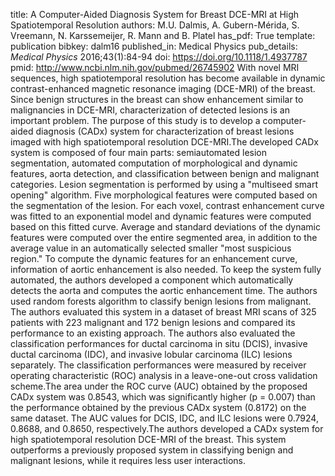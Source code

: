 title: A Computer-Aided Diagnosis System for Breast DCE-MRI at High Spatiotemporal Resolution
authors: M.U. Dalmis, A. Gubern-Mérida, S. Vreemann, N. Karssemeijer, R. Mann and B. Platel
has_pdf: True
template: publication
bibkey: dalm16
published_in: Medical Physics
pub_details: <i>Medical Physics</i> 2016;43(1):84-94
doi: https://doi.org/10.1118/1.4937787
pmid: http://www.ncbi.nlm.nih.gov/pubmed/26745902
With novel MRI sequences, high spatiotemporal resolution has become available in dynamic contrast-enhanced magnetic resonance imaging (DCE-MRI) of the breast. Since benign structures in the breast can show enhancement similar to malignancies in DCE-MRI, characterization of detected lesions is an important problem. The purpose of this study is to develop a computer-aided diagnosis (CADx) system for characterization of breast lesions imaged with high spatiotemporal resolution DCE-MRI.The developed CADx system is composed of four main parts: semiautomated lesion segmentation, automated computation of morphological and dynamic features, aorta detection, and classification between benign and malignant categories. Lesion segmentation is performed by using a "multiseed smart opening" algorithm. Five morphological features were computed based on the segmentation of the lesion. For each voxel, contrast enhancement curve was fitted to an exponential model and dynamic features were computed based on this fitted curve. Average and standard deviations of the dynamic features were computed over the entire segmented area, in addition to the average value in an automatically selected smaller "most suspicious region." To compute the dynamic features for an enhancement curve, information of aortic enhancement is also needed. To keep the system fully automated, the authors developed a component which automatically detects the aorta and computes the aortic enhancement time. The authors used random forests algorithm to classify benign lesions from malignant. The authors evaluated this system in a dataset of breast MRI scans of 325 patients with 223 malignant and 172 benign lesions and compared its performance to an existing approach. The authors also evaluated the classification performances for ductal carcinoma in situ (DCIS), invasive ductal carcinoma (IDC), and invasive lobular carcinoma (ILC) lesions separately. The classification performances were measured by receiver operating characteristic (ROC) analysis in a leave-one-out cross validation scheme.The area under the ROC curve (AUC) obtained by the proposed CADx system was 0.8543, which was significantly higher (p = 0.007) than the performance obtained by the previous CADx system (0.8172) on the same dataset. The AUC values for DCIS, IDC, and ILC lesions were 0.7924, 0.8688, and 0.8650, respectively.The authors developed a CADx system for high spatiotemporal resolution DCE-MRI of the breast. This system outperforms a previously proposed system in classifying benign and malignant lesions, while it requires less user interactions.


